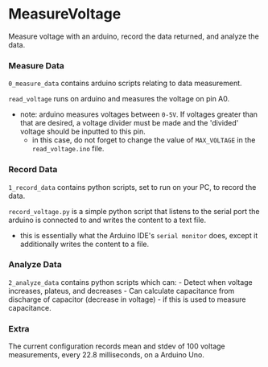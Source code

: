 # MeasureVoltage
Measure voltage with an arduino, record the data returned, and analyze the data.


### Measure Data
`0_measure_data` contains arduino scripts relating to data measurement.

`read_voltage` runs on arduino and measures the voltage on pin A0.
  - note: arduino measures voltages between `0-5V`. If voltages greater than that are desired, a voltage divider must be made and the 'divided' voltage should be inputted to this pin.
    - in this case, do not forget to change the value of `MAX_VOLTAGE` in the `read_voltage.ino` file.
    
### Record Data
`1_record_data` contains python scripts, set to run on your PC, to record the data.

`record_voltage.py` is a simple python script that listens to the serial port the arduino is connected to and writes the content to a text file.
  - this is essentially what the Arduino IDE's `serial monitor` does, except it additionally writes the content to a file.

### Analyze Data
`2_analyze_data` contains python scripts which can:
    - Detect when voltage increases, plateus, and decreases
    - Can calculate capacitance from discharge of capacitor (decrease in voltage) - if this is used to measure capacitance. 


### Extra
The current configuration records mean and stdev of 100 voltage measurements, every 22.8 milliseconds, on a Arduino Uno.

